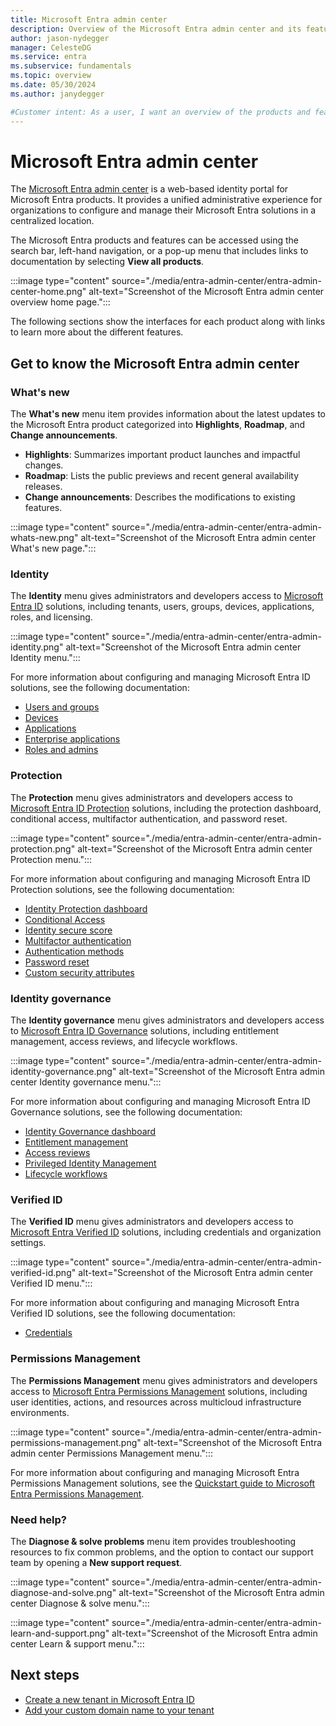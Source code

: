 ```yaml
---
title: Microsoft Entra admin center 
description: Overview of the Microsoft Entra admin center and its features. Use the admin center to manage Microsoft Entra products such as Microsoft Entra ID, External ID, ID Governance, and more.
author: jason-nydegger
manager: CelesteDG
ms.service: entra
ms.subservice: fundamentals
ms.topic: overview
ms.date: 05/30/2024
ms.author: janydegger

#Customer intent: As a user, I want an overview of the products and features available in the Microsoft Entra admin center and then be able to easily navigate to learn more about those products and features. 
---
```


# Microsoft Entra admin center

The [Microsoft Entra admin center](https://entra.microsoft.com/) is a web-based identity portal for Microsoft Entra products. It provides a unified administrative experience for organizations to configure and manage their Microsoft Entra solutions in a centralized location. 

The Microsoft Entra products and features can be accessed using the search bar, left-hand navigation, or a pop-up menu that includes links to documentation by selecting **View all products**.

:::image type="content" source="./media/entra-admin-center/entra-admin-center-home.png" alt-text="Screenshot of the Microsoft Entra admin center overview home page.":::


The following sections show the interfaces for each product along with links to learn more about the different features.

## Get to know the Microsoft Entra admin center

### What's new

The **What's new** menu item provides information about the latest updates to the Microsoft Entra product categorized into **Highlights**, **Roadmap**, and **Change announcements**.

* **Highlights**: Summarizes important product launches and impactful changes. 
* **Roadmap**: Lists the public previews and recent general availability releases.
* **Change announcements**: Describes the modifications to existing features.

:::image type="content" source="./media/entra-admin-center/entra-admin-whats-new.png" alt-text="Screenshot of the Microsoft Entra admin center What's new page.":::

### Identity

The **Identity** menu gives administrators and developers access to [Microsoft Entra ID](./whatis.md) solutions, including tenants, users, groups, devices, applications, roles, and licensing.

:::image type="content" source="./media/entra-admin-center/entra-admin-identity.png" alt-text="Screenshot of the Microsoft Entra admin center Identity menu.":::

For more information about configuring and managing Microsoft Entra ID solutions, see the following documentation:

* [Users and groups](~/identity/users/directory-overview-user-model.md)
* [Devices](~/identity/devices/overview.md)
* [Applications](~/identity-platform/application-model.md)
* [Enterprise applications](~/identity/enterprise-apps/what-is-application-management.md)
* [Roles and admins](~/identity/role-based-access-control/custom-overview.md)

### Protection

 The **Protection** menu gives administrators and developers access to [Microsoft Entra ID Protection](~/id-protection/overview-identity-protection.md) solutions, including the protection dashboard, conditional access, multifactor authentication, and password reset.

:::image type="content" source="./media/entra-admin-center/entra-admin-protection.png" alt-text="Screenshot of the Microsoft Entra admin center Protection menu.":::

For more information about configuring and managing Microsoft Entra ID Protection solutions, see the following documentation:

* [Identity Protection dashboard](~/id-protection/id-protection-dashboard.md)
* [Conditional Access](~/identity/conditional-access/overview.md)
* [Identity secure score](~/identity/monitoring-health/concept-identity-secure-score.md)
* [Multifactor authentication](~/identity/authentication/concept-mfa-howitworks.md)
* [Authentication methods](~/identity/authentication/concept-authentication-methods.md)
* [Password reset](~/identity/authentication/concept-sspr-howitworks.md)
* [Custom security attributes](~/fundamentals/custom-security-attributes-overview.md)

### Identity governance

The **Identity governance** menu gives administrators and developers access to [Microsoft Entra ID Governance](~/id-governance/identity-governance-overview.md) solutions, including entitlement management, access reviews, and lifecycle workflows.

:::image type="content" source="./media/entra-admin-center/entra-admin-identity-governance.png" alt-text="Screenshot of the Microsoft Entra admin center Identity governance menu.":::

For more information about configuring and managing Microsoft Entra ID Governance solutions, see the following documentation:

* [Identity Governance dashboard](~/id-governance/governance-dashboard.md)
* [Entitlement management](~/id-governance/entitlement-management-overview.md)
* [Access reviews](~/id-governance/access-reviews-overview.md)
* [Privileged Identity Management](~/id-governance/privileged-identity-management/pim-configure.md)
* [Lifecycle workflows](~/id-governance/what-are-lifecycle-workflows.md)

### Verified ID

The **Verified ID** menu gives administrators and developers access to [Microsoft Entra Verified ID](~/verified-id/decentralized-identifier-overview.md) solutions, including credentials and organization settings.

:::image type="content" source="./media/entra-admin-center/entra-admin-verified-id.png" alt-text="Screenshot of the Microsoft Entra admin center Verified ID menu.":::

For more information about configuring and managing Microsoft Entra Verified ID solutions, see the following documentation:

* [Credentials](~/verified-id/verifiable-credentials-configure-tenant-quick.md)

### Permissions Management

The **Permissions Management** menu gives administrators and developers access to [Microsoft Entra Permissions Management](~/permissions-management/overview.md) solutions, including user identities, actions, and resources across multicloud infrastructure environments.

:::image type="content" source="./media/entra-admin-center/entra-admin-permissions-management.png" alt-text="Screenshot of the Microsoft Entra admin center Permissions Management menu.":::

For more information about configuring and managing Microsoft Entra Permissions Management solutions, see the [Quickstart guide to Microsoft Entra Permissions Management](~/permissions-management/permissions-management-quickstart-guide.md).

### Need help?

The **Diagnose & solve problems** menu item provides troubleshooting resources to fix common problems, and the option to contact our support team by opening a **New support request**.

:::image type="content" source="./media/entra-admin-center/entra-admin-diagnose-and-solve.png" alt-text="Screenshot of the Microsoft Entra admin center Diagnose & solve menu.":::

:::image type="content" source="./media/entra-admin-center/entra-admin-learn-and-support.png" alt-text="Screenshot of the Microsoft Entra admin center Learn & support menu.":::

## Next steps

* [Create a new tenant in Microsoft Entra ID](./create-new-tenant.md)
* [Add your custom domain name to your tenant](./add-custom-domain.yml)